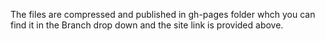 
The files are compressed and published in gh-pages folder whch you can find it in the Branch drop down and the site link is provided above.
